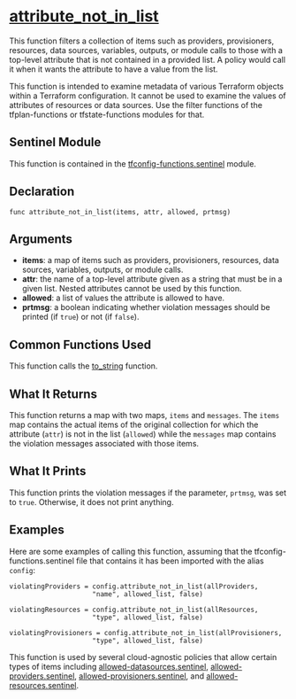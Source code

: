 # [attribute_not_in_list](../tfconfig-functions.sentinel#L320)
This function filters a collection of items such as providers, provisioners, resources, data sources, variables, outputs, or module calls to those with a top-level attribute that is not contained in a provided list. A policy would call it when it wants the attribute to have a value from the list.

This function is intended to examine metadata of various Terraform objects within a Terraform configuration. It cannot be used to examine the values of attributes of resources or data sources. Use the filter functions of the tfplan-functions or tfstate-functions modules for that.

## Sentinel Module
This function is contained in the [tfconfig-functions.sentinel](../../tfconfig-functions.sentinel) module.

## Declaration
`func attribute_not_in_list(items, attr, allowed, prtmsg)`

## Arguments
* **items**: a map of items such as providers, provisioners, resources, data sources, variables, outputs, or module calls.
* **attr**: the name of a top-level attribute given as a string that must be in a given list. Nested attributes cannot be used by this function.
* **allowed**: a list of values the attribute is allowed to have.
* **prtmsg**: a boolean indicating whether violation messages should be printed (if `true`) or not (if `false`).

## Common Functions Used
This function calls the [to_string](./to_string.md) function.

## What It Returns
This function returns a map with two maps, `items` and `messages`. The `items` map contains the actual items of the original collection for which the attribute (`attr`) is not in the list (`allowed`) while the `messages` map contains the violation messages associated with those items.

## What It Prints
This function prints the violation messages if the parameter, `prtmsg`, was set to `true`. Otherwise, it does not print anything.

## Examples
Here are some examples of calling this function, assuming that the tfconfig-functions.sentinel file that contains it has been imported with the alias `config`:
```
violatingProviders = config.attribute_not_in_list(allProviders,
                     "name", allowed_list, false)

violatingResources = config.attribute_not_in_list(allResources,
                     "type", allowed_list, false)

violatingProvisioners = config.attribute_not_in_list(allProvisioners,
                     "type", allowed_list, false)
```

This function is used by several cloud-agnostic policies that allow certain types of items including [allowed-datasources.sentinel](../../../cloud-agnostic/allowed-datasources.sentinel), [allowed-providers.sentinel](../../../cloud-agnostic/allowed-providers.sentinel), [allowed-provisioners.sentinel](../../../cloud-agnostic/allowed-provisioners.sentinel), and [allowed-resources.sentinel](../../../cloud-agnostic/allowed-resources.sentinel).
